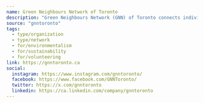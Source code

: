```yaml
---
name: Green Neighbours Network of Toronto
description: "Green Neighbours Network (GNN) of Toronto connects individuals and grassroots groups to build greener, healthier, and more sustainable communities, driving collaboration for a low-carbon future."
source: "gnntoronto"
tags:
  - type/organization
  - type/network
  - for/environmentalism
  - for/sustainability
  - for/volunteering
link: https://gnntoronto.ca
social:
  instagram: https://www.instagram.com/gnntoronto/
  facebook: https://www.facebook.com/GNNToronto/
  twitter: https://x.com/gnntoronto
  linkedin: https://ca.linkedin.com/company/gnntoronto
---
```

